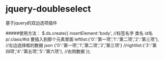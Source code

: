 # jquery-doubleselect
基于jquery的双边选项插件


#####使用方法：
$.ds.create({
    insertElement:'body',  //标签名字 类名  id名  p/.class/#id  要插入到那个元素里面
    leftlist:{'0':'第一项','1':'第二项','2':'第三项'},   //左边选择框的数据 json  {'0':'第一项','1','第二项','2','第三项'}
    //rightlist:{'3':'第四项','4':'第五项','5':'第六项'},  //右侧数据
});
